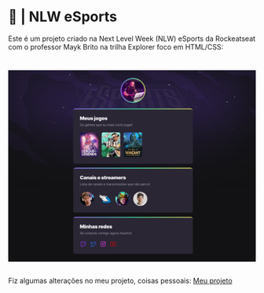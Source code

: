 # 🚀 | NLW eSports
Este é um projeto criado na Next Level Week (NLW) eSports da Rockeatseat com o professor Mayk Brito na trilha Explorer foco em HTML/CSS:
#
# <img src="./layout.svg" alt="Layout" />
###
Fiz algumas alterações no meu projeto, coisas pessoais: <a href="https://nlw-explorer.vercel.app/" target="_blank">Meu projeto</a>

